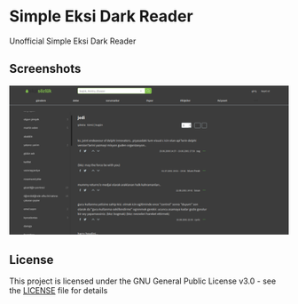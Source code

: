 # Simple Eksi Dark Reader

Unofficial Simple Eksi Dark Reader
 
## Screenshots

![screenshots](https://github.com/gurkanakdeniz/simple-eksi-dark-reader/blob/master/screen/screen.png "screenshots")


## License

This project is licensed under the GNU General Public License v3.0 - see the [LICENSE](LICENSE) file for details

